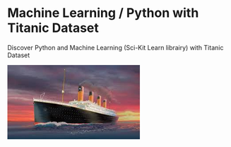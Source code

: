 # Machine Learning / Python with Titanic Dataset

Discover Python and Machine Learning (Sci-Kit Learn librairy) with Titanic Dataset

![Titanic Dataset](https://github.com/Laetitia-Deken/Machine_Learning_Titanic_Dataset/blob/93b0774beea440603a7fb16b2d723e28f7620b17/titanic%20picture.jpg "Titanic Dataset")
